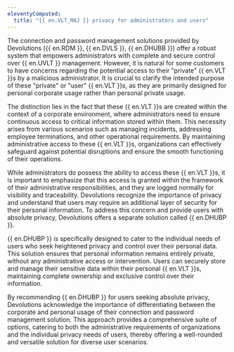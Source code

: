 ```yaml
---
eleventyComputed:
  title: "{{ en.VLT_MAJ }} privacy for administrators and users"
---
```

The connection and password management solutions provided by Devolutions ({{ en.RDM }}, {{ en.DVLS }}, {{ en.DHUBB }}) offer a robust system that empowers administrators with complete and secure control over {{ en.UVLT }} management. However, it is natural for some customers to have concerns regarding the potential access to their "private" {{ en.VLT }}s by a malicious administrator. It is crucial to clarify the intended purpose of these "private" or "user" {{ en.VLT }}s, as they are primarily designed for personal corporate usage rather than personal private usage.

The distinction lies in the fact that these {{ en.VLT }}s are created within the context of a corporate environment, where administrators need to ensure continuous access to critical information stored within them. This necessity arises from various scenarios such as managing incidents, addressing employee terminations, and other operational requirements. By maintaining administrative access to these {{ en.VLT }}s, organizations can effectively safeguard against potential disruptions and ensure the smooth functioning of their operations.  

While administrators do possess the ability to access these {{ en.VLT }}s, it is important to emphasize that this access is granted within the framework of their administrative responsibilities, and they are logged normally for visibility and traceability. Devolutions recognize the importance of privacy and understand that users may require an additional layer of security for their personal information. To address this concern and provide users with absolute privacy, Devolutions offers a separate solution called {{ en.DHUBP }}.  

{{ en.DHUBP }} is specifically designed to cater to the individual needs of users who seek heightened privacy and control over their personal data. This solution ensures that personal information remains entirely private, without any administrative access or intervention. Users can securely store and manage their sensitive data within their personal {{ en.VLT }}s, maintaining complete ownership and exclusive control over their information.  

By recommending {{ en.DHUBP }} for users seeking absolute privacy, Devolutions acknowledge the importance of differentiating between the corporate and personal usage of their connection and password management solution. This approach provides a comprehensive suite of options, catering to both the administrative requirements of organizations and the individual privacy needs of users, thereby offering a well-rounded and versatile solution for diverse user scenarios.
